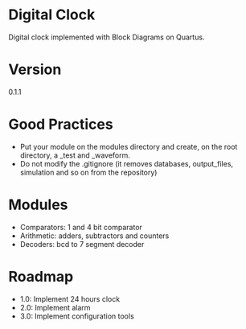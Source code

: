# Digital Clock
Digital clock implemented with Block Diagrams on Quartus.

# Version
0.1.1

# Good Practices
- Put your module on the modules directory and create, on the root directory, a _test and _waveform.
- Do not modify the .gitignore (it removes databases, output_files, simulation and so on from the repository)

# Modules
- Comparators: 1 and 4 bit comparator
- Arithmetic: adders, subtractors and counters
- Decoders: bcd to 7 segment decoder

# Roadmap
- 1.0: Implement 24 hours clock
- 2.0: Implement alarm
- 3.0: Implement configuration tools
